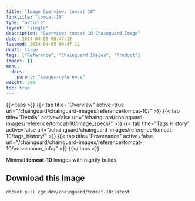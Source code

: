 ```yaml
---
title: "Image Overview: tomcat-10"
linktitle: "tomcat-10"
type: "article"
layout: "single"
description: "Overview: tomcat-10 Chainguard Image"
date: 2024-04-05 00:47:12
lastmod: 2024-04-05 00:47:12
draft: false
tags: ["Reference", "Chainguard Images", "Product"]
images: []
menu: 
  docs: 
    parent: "images-reference"
weight: 500
toc: true
---
```


{{< tabs >}}
{{< tab title="Overview" active=true url="/chainguard/chainguard-images/reference/tomcat-10/" >}}
{{< tab title="Details" active=false url="/chainguard/chainguard-images/reference/tomcat-10/image_specs/" >}}
{{< tab title="Tags History" active=false url="/chainguard/chainguard-images/reference/tomcat-10/tags_history/" >}}
{{< tab title="Provenance" active=false url="/chainguard/chainguard-images/reference/tomcat-10/provenance_info/" >}}
{{</ tabs >}}

Minimal **tomcat-10** images with nightly builds.

## Download this Image

```
docker pull cgr.dev/chainguard/tomcat-10:latest
```

